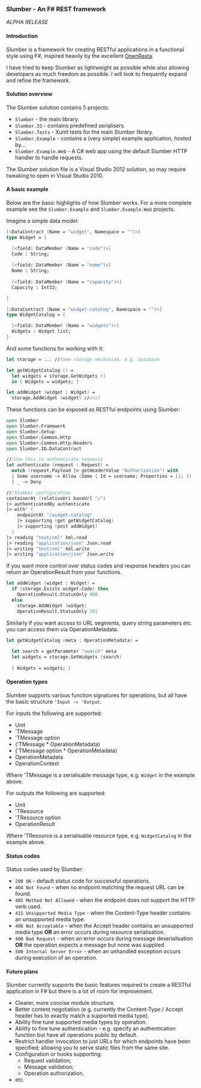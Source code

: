 ### Slumber - An F# REST framework

_ALPHA RELEASE_

#### Introduction

Slumber is a framework for creating RESTful applications in a functional style using F#, inspired heavily by the excellent [OpenRasta](http://openrasta.org/).

I have tried to keep Slumber as lightweight as possible while also allowing developers as much freedom as possible. I will look to frequently expand and refine the framework.

#### Solution overview

The Slumber solution contains 5 projects:

* ``Slumber`` - the main library.
* ``Slumber.IO`` - contains predefined serialisers.
* ``Slumber.Tests`` - Xunit tests for the main Slumber library.
* ``Slumber.Example`` - contains a (very simple) example application, hosted by...
* ``Slumber.Example.Web`` - A C# web app using the default Slumber HTTP handler to handle requests.

The Slumber solution file is a Visual Studio 2012 solution, so may require tweaking to open in Visual Studio 2010.

#### A basic example

Below are the basic highlights of how Slumber works. For a more complete example see the ``Slumber.Example`` and ``Slumber.Example.Web`` projects.

Imagine a simple data model:

```fsharp
[<DataContract (Name = "widget", Namespace = "")>]
type Widget = {

  [<field: DataMember (Name = "code")>]
  Code : String;
  
  [<field: DataMember (Name = "name")>]
  Name : String;
  
  [<field: DataMember (Name = "capacity")>]
  Capacity : Int32;

}

[<DataContract (Name = "widget-catalog", Namespace = "")>]
type WidgetCatalog = {

  [<field: DataMember (Name = "widgets")>]
  Widgets : Widget list;
}
```

And some functions for working with it:

```fsharp
let storage = ... //Some storage mechanism, e.g. database

let getWidgetCatalog () = 
  let widgets = storage.GetWidgets ()
  in { Widgets = widgets; }

let addWidget (widget : Widget) =
  storage.AddWidget (widget) //unit  
```

These functions can be exposed as RESTful endpoints using Slumber:

```fsharp
open Slumber
open Slumber.Framework
open Slumber.Setup
open Slumber.Common.Http
open Slumber.Common.Http.Headers
open Slumber.IO.DataContract

///Use this to authenticate requests
let authenticate (request : Request) = 
  match (request.Payload |> getHeaderValue "Authorization") with
  | Some username -> Allow (Some { Id = username; Properties = []; })
  | _ -> Deny

///Slumber configuration
containerAt (relativeUri baseUrl "/")
|> authenticatedBy authenticate
|> with' (
    endpointAt "/widget-catalog"
    |> supporting (get getWidgetCatalog)
    |> supporting (post addWidget)
  )
|> reading "text/xml" Xml.read
|> reading "application/json" Json.read
|> writing "text/xml" Xml.write
|> writing "application/json" Json.write
```

If you want more control over status codes and response headers you can return an OperationResult from your functions.

```fsharp
let addWidget (widget : Widget) =
  if (storage.Exists widget.Code) then
    OperationResult.StatusOnly 400
  else
    storage.AddWidget (widget)
    OperationResult.StatusOnly 201 
```

Similarly if you want access to URL segments, query string parameters etc. you can access them via OperationMetadata.

```fsharp
let getWidgetCatalog (meta : OperationMetadata) = 
  
  let search = getParameter "search" meta
  let widgets = storage.GetWidgets (search)
  
  { Widgets = widgets; }  
```

#### Operation types

Slumber supports various function signatures for operations, but all have the basic structure ``'Input -> 'Output``.

For inputs the following are supported:

* Unit
* 'TMessage
* 'TMessage option
* ('TMessage * OperationMetadata)
* ('TMessage option * OperationMetadata)
* OperationMetadata
* OperationContext

Where 'TMessage is a serialisable message type, e.g. ``Widget`` in the example above.

For outputs the following are supported:

* Unit
* 'TResource
* 'TResource option
* OperationResult

Where 'TResource is a serialisable resource type, e.g. ``WidgetCatalog`` in the example above.

#### Status codes

Status codes used by Slumber:

* ``200 OK`` - default status code for successful operations.
* ``404 Not Found`` - when no endpoint matching the request URL can be found.
* ``405 Method Not Allowed`` - when the endpoint does not support the HTTP verb used.
* ``415 Unsupported Media Type`` - when the Content-Type header contains an unsupported media type.
* ``406 Not Acceptable`` - when the Accept header contains an unsupported media type **OR** an error occurs during resource serialisation.
* ``400 Bad Request`` - when an error occurs during message deserialisation **OR** the operation expects a message but none was supplied.
* ``500 Internal Server Error`` - when an unhandled exception occurs during execution of an operation.

#### Future plans

Slumber currently supports the basic features required to create a RESTful application in F# but there is a lot of room for improvement.

* Clearer, more concise module structure.
* Better content negotiation (e.g. currently the Content-Type / Accept header has to exactly match a supported media type).
* Ability fine tune supported media types by operation.
* Ability to fine tune authentication - e.g. specify an authentication function but have all operations public by default.
* Restrict handler invocation to just URLs for which endpoints have been specified; allowing you to serve static files from the same site.
* Configuration or hooks supporting:
  * Request validation;
  * Message validation;
  * Operation authorization.
* etc.
